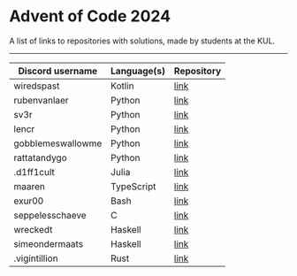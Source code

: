 # Advent of Code 2024

A list of links to repositories with solutions, made by students at the KUL.

---

| Discord username     | Language(s)                 | Repository                                             |
|----------------------|-----------------------------|--------------------------------------------------------|
| wiredspast           | Kotlin                      | [link](https://github.com/JonasssC/AoC-2024)           |
| rubenvanlaer         | Python                      | [link](https://github.com/ruben-vl/aoc)                |
| sv3r                 | Python                      | [link](https://github.com/Sv3r/aoc-2024)               |
| lencr                | Python                      | [link](https://github.com/LC-Grrr/aoc-2024)            |
| gobblemeswallowme    | Python                      | [link](https://github.com/iEndrath/AOC-2024)           |
| rattatandygo         | Python                      | [link](https://github.com/RattatAndyGo/aoc-2024)       |
| .d1ff1cult           | Julia                       | [link](https://github.com/d1ff1cult0/aoc-2024)         |
| maaren               | TypeScript                  | [link](https://github.com/mhkdepauw/aoc_2024)          |
| exur00               | Bash                        | [link](https://github.com/exur00/aoc2024)              |
| seppelesschaeve      | C                           | [link](https://github.com/SeppeLesschaeve/AOC_2024)    |
| wreckedt             | Haskell                     | [link](https://github.com/MatzHilven/aoc-2024)         |
| simeondermaats       | Haskell                     | [link](https://github.com/WalrusGumboot/aoc2024)       |
| .vigintillion        | Rust                        | [link](https://github.com/Vigintillionn/aoc_2024)      |
